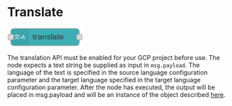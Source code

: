 # Translate
![Translate Node](images/translate_node.png)

The translation API must be enabled for your GCP project before use.  The node expects a text string be supplied as input in `msg.payload`.  The language of the text is specified in the source language configuration parameter and the target language specified in the target language configuration parameter.  After the node has executed, the output will be placed in msg.payload and will be an instance of the object described [here](https://googleapis.dev/nodejs/translate/latest/google.cloud.translation.v3beta1.html#.TranslateTextResponse).
